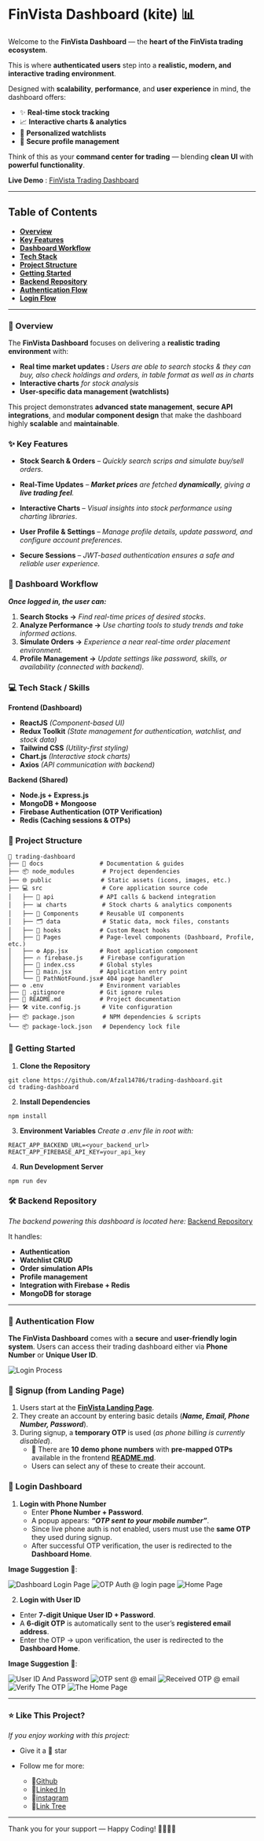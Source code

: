 # FinVista Dashboard (kite) 📊  

Welcome to the **FinVista Dashboard** — the **heart of the FinVista trading ecosystem**.  

This is where **authenticated users** step into a **realistic, modern, and interactive trading environment**.  

Designed with **scalability**, **performance**, and **user experience** in mind, the dashboard offers:  

-   ✨ **Real-time stock tracking**
-   📈 **Interactive charts & analytics**
-   🧩 **Personalized watchlists**
-   🔐 **Secure profile management**  

Think of this as your **command center for trading** — blending **clean UI** with **powerful functionality**.  

**Live Demo** : [FinVista Trading Dashboard](https://finvista-trading-dashboard.onrender.com)  

---   

## Table of Contents

-   **[Overview](#-overview)**
-   **[Key Features](#-key-features)**
-   **[Dashboard Workflow](#-dashboard-workflow)**
-   **[Tech Stack](#-tech-stack--skills)**
-   **[Project Structure](#-project-structure)**
-   **[Getting Started](#-getting-started)**
-   **[Backend Repository](#️-backend-repository)**
-   **[Authentication Flow](#-authentication-flow)**
-   **[Login Flow](#-login-dashboard)**

--- 

### 📌 Overview  

The **FinVista Dashboard** focuses on delivering a **realistic trading environment** with: 

-   **Real time market updates :** _Users are able to search stocks & they can buy, also check holdings and orders, in table format as well as in charts_  
-   **Interactive charts** _for stock analysis_
-   **User-specific data management (watchlists)**

This project demonstrates **advanced state management**, **secure API integrations**, and **modular component design** that make the dashboard highly **scalable** and **maintainable**.  

### ✨ Key Features  

-   **Stock Search & Orders** – _Quickly search scrips and simulate buy/sell orders_.  

-   **Real-Time Updates** – _**Market prices** are fetched **dynamically**, giving a **live trading feel**._
  
-   **Interactive Charts** – _Visual insights into stock performance using charting libraries_.  

-   **User Profile & Settings** – _Manage profile details, update password, and configure account preferences._  

-   **Secure Sessions** – _JWT-based authentication ensures a safe and reliable user experience._  



### 🔄 Dashboard Workflow

___Once logged in, the user can:___
1. **Search Stocks →** _Find real-time prices of desired stocks_.
2. **Analyze Performance →** _Use charting tools to study trends and take informed actions._
3. **Simulate Orders →** _Experience a near real-time order placement environment._
4. **Profile Management →** _Update settings like password, skills, or availability (connected with backend)._  

### 💻 Tech Stack / Skills   

**Frontend (Dashboard)**
-   **ReactJS** _(Component-based UI)_
-   **Redux Toolkit** _(State management for authentication, watchlist, and stock data)_
-   **Tailwind CSS** _(Utility-first styling)_
-   **Chart.js** _(Interactive stock charts)_
-   **Axios** _(API communication with backend)_  

**Backend (Shared)**  
-   **Node.js + Express.js**
-   **MongoDB + Mongoose**
-   **Firebase Authentication (OTP Verification)**
-   **Redis (Caching sessions & OTPs)**



### 📂 Project Structure  
```
📁 trading-dashboard
├── 📘 docs                # Documentation & guides
├── 📦 node_modules        # Project dependencies
├── 🌐 public              # Static assets (icons, images, etc.)
├── 💻 src                 # Core application source code
│   ├── 🔌 api             # API calls & backend integration
│   ├── 📊 charts          # Stock charts & analytics components
│   ├── 🧩 Components      # Reusable UI components
│   ├── 🗂️ data            # Static data, mock files, constants
│   ├── 🎣 hooks           # Custom React hooks
│   ├── 📄 Pages           # Page-level components (Dashboard, Profile, etc.)
│   ├── ⚙️ App.jsx         # Root application component
│   ├── 🔥 firebase.js     # Firebase configuration
│   ├── 🎨 index.css       # Global styles
│   ├── 🏁 main.jsx        # Application entry point
│   └── 🚧 PathNotFound.jsx# 404 page handler
├── ⚙️ .env                # Environment variables
├── 📑 .gitignore          # Git ignore rules
├── 📝 README.md           # Project documentation
├── 🛠️ vite.config.js      # Vite configuration
├── 📦 package.json        # NPM dependencies & scripts
└── 📦 package-lock.json   # Dependency lock file
```

### 🚀 Getting Started  
1. **Clone the Repository**  
```
git clone https://github.com/Afzal14786/trading-dashboard.git
cd trading-dashboard
```

2. **Install Dependencies**
```
npm install
```

3. **Environment Variables**
_Create a .env file in root with:_  
```
REACT_APP_BACKEND_URL=<your_backend_url>
REACT_APP_FIREBASE_API_KEY=your_api_key
```

4. **Run Development Server**  
```
npm run dev
```


### 🛠️ Backend Repository  
_The backend powering this dashboard is located here:_
[Backend Repository](https://github.com/Afzal14786/zerodha-backend.git)  

It handles:
-   **Authentication**
-   **Watchlist CRUD**
-   **Order simulation APIs**
-   **Profile management**
-   **Integration with Firebase + Redis**
-   **MongoDB for storage**  

--- 

### 🔐 Authentication Flow
**The FinVista Dashboard** comes with a **secure** and **user-friendly login system**. Users can access their trading dashboard either via **Phone Number** or **Unique User ID**.  

![Login Process](./docs/design_assets/Dashboard_Auth_Flow.png)  

### 📝 Signup (from Landing Page)  
1. Users start at the **[FinVista Landing Page](landing_page_url/signup)**.
2. They create an account by entering basic details (___Name, Email, Phone Number, Password___).  
3. During signup, a **temporary OTP** is used (_as phone billing is currently disabled_).
    - 🔢 There are **10 demo phone numbers** with **pre-mapped OTPs** available in the frontend **[README.md](https://github.com/Afzal14786/Trading-Platform)**.
    - Users can select any of these to create their account.


### 🔑 Login Dashboard  

1. **Login with Phone Number**
    -   Enter **Phone Number + Password**.
    -   A popup appears: ___“OTP sent to your mobile number”___.
    -   Since live phone auth is not enabled, users must use the **same OTP** they used during signup.
    -   After successful OTP verification, the user is redirected to the **Dashboard Home**.  

**Image Suggestion** 📸:

![Dashboard Login Page](./docs/design_assets/Dashboard_Login_Page.png)
![OTP Auth @ login page](./docs/design_assets/OTP_Auth_At_Login.png)
![Home Page](./docs/design_assets/Home_Page.png)  

2. **Login with User ID**  
-   Enter **7-digit Unique User ID + Password**.
-   A **6-digit OTP** is automatically sent to the user’s **registered email address**.
-   Enter the OTP → upon verification, the user is redirected to the **Dashboard Home**.  

**Image Suggestion** 📸:  

![User ID And Password](./docs/design_assets/Login_UserId.png)
![OTP sent @ email](./docs/design_assets/email_otp_sent.png)
![Received OTP @ email](./docs/design_assets/OTP_recevied_on_email.png)
![Verify The OTP](./docs/design_assets/Verify_email_otp.png)
![The Home Page](./docs/design_assets/Home_Page.png)  


--- 

### ⭐ Like This Project?  
_If you enjoy working with this project:_ 
-   Give it a 🌟 star

-   Follow me for more:
    - 🐙[Github](gitub.com/afzal14786)
    - 🔗[Linked In](linkedin.com/in/mdafzal14786)
    - 📸[instagram](instagram.com/mdafzal14786)
    - 🔗[Link Tree](https://linktr.ee/mdafzal14786)  

--- 

Thank you for your support — Happy Coding! 🚀👨‍💻✨